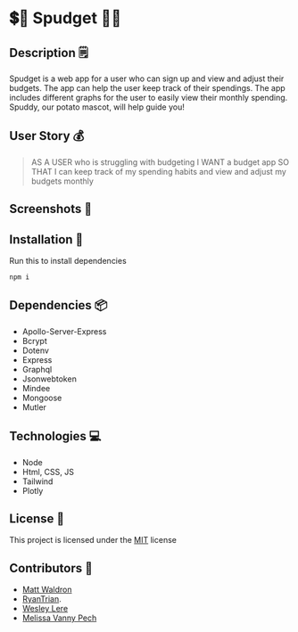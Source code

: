 # 💲🥔 Spudget 🥔💲

## Description 🗒️

Spudget is a web app for a user who can sign up and view and adjust their budgets. The app can help the user keep track of their spendings. The app includes different graphs for the user to easily view their monthly spending. Spuddy, our potato mascot, will help guide you!

## User Story 💰

> AS A USER who is struggling with budgeting
> I WANT a budget app
> SO THAT I can keep track of my spending habits and view and adjust my budgets monthly

## Screenshots 📸

## Installation 🔧

Run this to install dependencies
```console
npm i
``` 

## Dependencies 📦

* Apollo-Server-Express
* Bcrypt
* Dotenv
* Express
* Graphql
* Jsonwebtoken
* Mindee
* Mongoose
* Mutler

## Technologies 💻

* Node
* Html, CSS, JS
* Tailwind
* Plotly

## License 🔑

This project is licensed under the [MIT](LICENSE) license

## Contributors 👥

- [Matt Waldron](https://github.com/mrartrager)
- [RyanTrian](https://github.com/RyanTrian).
- [Wesley Lere](https://github.com/WesleyLere)
- [Melissa Vanny Pech](https://github.com/PechMV)